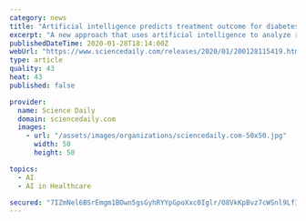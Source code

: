 ```yaml
---
category: news
title: "Artificial intelligence predicts treatment outcome for diabetes-related vision loss"
excerpt: "A new approach that uses artificial intelligence to analyze retinal images ... agents are widely used as the first line of therapy for diabetic macular edema, but they don't work for everyone."
publishedDateTime: 2020-01-28T18:14:00Z
webUrl: "https://www.sciencedaily.com/releases/2020/01/200128115419.htm"
type: article
quality: 43
heat: 43
published: false

provider:
  name: Science Daily
  domain: sciencedaily.com
  images:
    - url: "/assets/images/organizations/sciencedaily.com-50x50.jpg"
      width: 50
      height: 50

topics:
  - AI
  - AI in Healthcare

secured: "7IZmNel6BSrEmgm1BOwn5gsGyhRYYpGpoXxc0Iglr/O8VkKpBvz7cWSnl9Lf1sD5WrDmHV3NHyYTJnekVf6UqAbopoFwsh7QBp9/DdyGoUXgcjg3p5ok96yVj9LLcIqtijwCLpNV8Xcy0DiL8ghiLqSTvgn34XcTNINuatqssizSArlnppZiZcwClW7/eY2Ed+jTN46j1UU1U5i5L1CCMxknlEONa2o9eqRDCGl+Ool1qiS00mQmr7Yf9eHpO0FAGOpQVp2Lx73/zN9ASowXhtPTnOABRffUZf1CJ517apsPCuCWFdahbBp150oLhI5w;6dKdW4Upxy3/518Z7ydYYA=="
---
```


